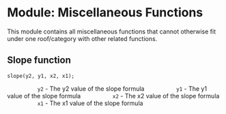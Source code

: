 # Module: Miscellaneous Functions
This module contains all miscellaneous functions that cannot otherwise fit under one roof/category with other related functions.

## Slope function
```
slope(y2, y1, x2, x1);
```
&nbsp;&nbsp;&nbsp;&nbsp;&nbsp;&nbsp;&nbsp;&nbsp;&nbsp;&nbsp;&nbsp;&nbsp;&nbsp;&nbsp;&nbsp;&nbsp;&nbsp;&nbsp;`y2` - The y2 value of the slope formula
&nbsp;&nbsp;&nbsp;&nbsp;&nbsp;&nbsp;&nbsp;&nbsp;&nbsp;&nbsp;&nbsp;&nbsp;&nbsp;&nbsp;&nbsp;&nbsp;&nbsp;&nbsp;`y1` - The y1 value of the slope formula
&nbsp;&nbsp;&nbsp;&nbsp;&nbsp;&nbsp;&nbsp;&nbsp;&nbsp;&nbsp;&nbsp;&nbsp;&nbsp;&nbsp;&nbsp;&nbsp;&nbsp;&nbsp;`x2` - The x2 value of the slope formula
&nbsp;&nbsp;&nbsp;&nbsp;&nbsp;&nbsp;&nbsp;&nbsp;&nbsp;&nbsp;&nbsp;&nbsp;&nbsp;&nbsp;&nbsp;&nbsp;&nbsp;&nbsp;`x1` - The x1 value of the slope formula
